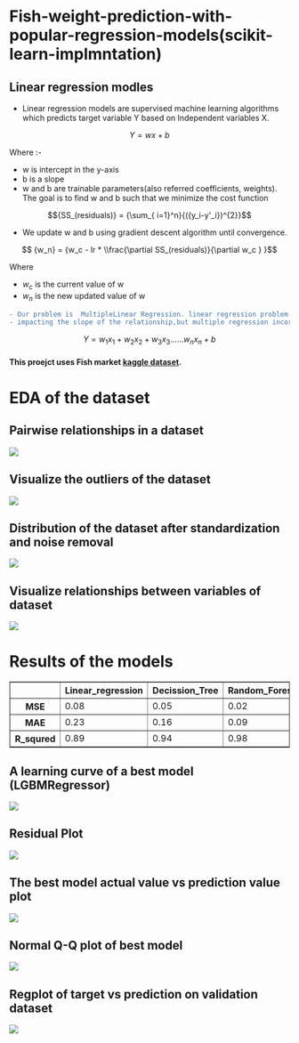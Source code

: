 # Fish-weight-prediction-with-popular-regression-models(scikit-learn-implmntation)


##  Linear regression modles
- Linear regression models are supervised machine learning algorithms which predicts target variable Y based on Independent variables X.

 $$Y = wx+ b$$

Where :-  
 -  w is intercept in the y-axis
 -  b is a slope
 - w and b are trainable parameters(also referred coefficients, weights). 
 The goal is to find w and b such that we minimize the cost function 
 
$${SS_(residuals)} = {\sum_{ i=1}^n}{({y_i-y'_i})^{2}}$$

- We update w and b using gradient descent algorithm until convergence.

$$ {w_n} = {w_c - lr * \\frac{\partial SS_(residuals)}{\partial w_c } }$$

Where
- ${w_c}$ is the current value of w
- ${w_n}$  is the new updated value of w

```diff
- Our problem is  MultipleLinear Regression. linear regression problem only has one independent variable
- impacting the slope of the relationship,but multiple regression incorporates multiple independent variables.
```
 $$Y = {w_1}{x_1}+{w_2}{x_2} + {w_3}{x_3}......{w_n}{x_n} + b$$

#### This proejct uses Fish market [kaggle dataset](https://www.kaggle.com/datasets/aungpyaeap/fish-market).

# EDA of the dataset 
## Pairwise relationships in a dataset
<img src="imgs/p.png">

## Visualize the outliers of the dataset
<img src =imgs/b.png>

## Distribution of the dataset after standardization and noise removal 
<img src =imgs/dist.png>

## Visualize relationships between variables of dataset
<img src =imgs/h.png>


# Results of the models 
   
    
<div>
<table border="1" class="dataframe">
  <thead>
    <tr style="text-align: right;">
      <th></th>
      <th>Linear_regression</th>
      <th>Decission_Tree</th>
      <th>Random_Forest</th>
      <th>XGboots_Regressor	</th>
      <th>LGBM_Regressor</th>
      <th>CatBoost_Regressor</th>
      <th>SGD_Regressor</th>
      <th>Kernel_Ridge</th>
      <th>Elastic_Net</th>
      <th>Bayesian_Ridge</th>
      <th>GradientBoosting_Regressor</th>
      <th>SVR</th>
    </tr>
  </thead>
  <tbody>
    <tr>
      <th>MSE</th>
      <td>0.08</td>
      <td>0.05</td>
      <td>0.02</td>
      <td>0.03</td>
      <td>0.03</td>
      <td>0.03</td>
      <td>0.10</td>
      <td>0.10</td>
      <td>0.52</td>
      <td>0.08</td>
      <td>0.03</td>
      <td>0.02</td>
    </tr>
       <tr>
      <th>MAE</th>
      <td>0.23</td>
      <td>0.16</td>
      <td>0.09</td>
      <td>0.13</td>
      <td>0.12</td>
      <td>0.10</td>
      <td>0.26</td>
      <td>0.26</td>
      <td>0.62</td>
      <td>0.23</td>
      <td>0.12</td>
      <td>0.09</td>
    </tr>
       <tr>
      <th>R_squred</th>
      <td>0.89</td>
      <td>0.94</td>
      <td>0.98</td>
      <td>0.96</td>
      <td>0.97</td>
      <td>0.97</td>
      <td>0.86</td>
      <td>0.86</td>
      <td>-3.87</td>
      <td>0.89</td>
      <td>0.97</td>
      <td>0.98</td>
    </tr>
  </tbody>
</table>
</div>



## A learning curve of a best model (LGBMRegressor)
<img src= imgs/lc.png>

##  Residual Plot
<img src= imgs/r.png>

## The best model actual value  vs prediction value plot 
<img src = imgs/win.png>

## Normal Q-Q plot of best model 
<img src = imgs/qq.png>

## Regplot of target vs prediction on validation dataset
<img src = imgs/gg.png>

